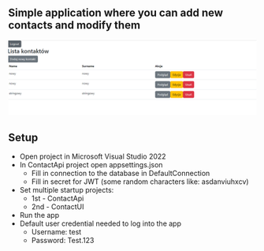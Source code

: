 ## Simple application where you can add new contacts and modify them

![ContactApi](assets/1.png)

## Setup

* Open project in Microsoft Visual Studio 2022 
* In ContactApi project open appsettings.json
    * Fill in connection to the database in DefaultConnection
    * Fill in secret for JWT (some random characters like: asdanviuhxcv)
* Set multiple startup projects: 
    * 1st - ContactApi 
    * 2nd - ContactUI
* Run the app
* Default user credential needed to log into the app 
    * Username: test 
    * Password: Test.123